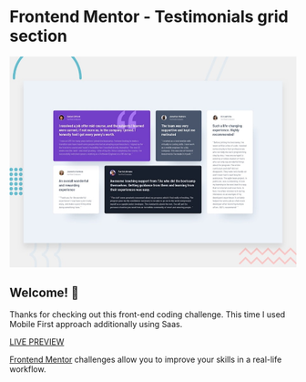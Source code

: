 # Frontend Mentor - Testimonials grid section

![Design preview for the Testimonials grid section coding challenge](./design/desktop-preview.jpg)

## Welcome! 👋

Thanks for checking out this front-end coding challenge. This time I used Mobile First approach additionally using Saas. 

[LIVE PREVIEW](https://testimonialsgridsection-tediko.netlify.app/)

[Frontend Mentor](https://www.frontendmentor.io) challenges allow you to improve your skills in a real-life workflow.
